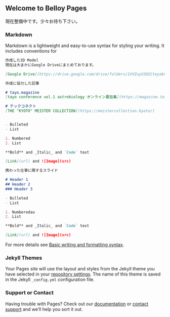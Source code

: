 ## Welcome to Belloy Pages

現在整備中です。少々お待ち下さい。

### Markdown

Markdown is a lightweight and easy-to-use syntax for styling your writing. It includes conventions for

```markdown
作成した3D Model
現在は大まかにGoogle Driveにまとめております。

[Google Drive](https://drive.google.com/drive/folders/1VVZuyV3QSCteyabnrhFWwVWebsH8wO69?usp=sharing)
```

```markdown
作成に協力した記事

# tayo.magazine
[tayo conference vol.1 astrobiology オンライン要旨集](https://magazine.tayo.jp/2021/09/16/tayo-conference-vol-1-astrobiology-%e3%82%aa%e3%83%b3%e3%83%a9%e3%82%a4%e3%83%b3%e8%a6%81%e6%97%a8%e9%9b%86/)

# テックコネクト
[THE "KYOTO" MEISTER COLLECTION](https://meistercollection.kyoto/)


- Bulleted
- List

1. Numbered
2. List

**Bold** and _Italic_ and `Code` text

[Link](url) and ![Image](src)
```

```markdown
携わった仕事に関するスライド

# Header 1
## Header 2
### Header 3

- Bulleted
- List

1. Numberedau
2. List

**Bold** and _Italic_ and `Code` text

[Link](url) and ![Image](src)
```


For more details see [Basic writing and formatting syntax](https://docs.github.com/en/github/writing-on-github/getting-started-with-writing-and-formatting-on-github/basic-writing-and-formatting-syntax).

### Jekyll Themes

Your Pages site will use the layout and styles from the Jekyll theme you have selected in your [repository settings](https://github.com/rabdology/belloy.github.io/settings/pages). The name of this theme is saved in the Jekyll `_config.yml` configuration file.

### Support or Contact

Having trouble with Pages? Check out our [documentation](https://docs.github.com/categories/github-pages-basics/) or [contact support](https://support.github.com/contact) and we’ll help you sort it out.
